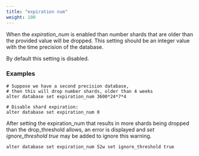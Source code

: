 ```yaml
---
title: "expiration num"
weight: 100
---
```


When the *expiration_num* is enabled than number shards that are older than the provided value will be dropped. This setting should be an integer value with the time precision of the database.

By default this setting is disabled.

### Examples

```siridb
# Suppose we have a second precision database,
# then this will drop number shards, older than 4 weeks
alter database set expiration_num 3600*24*7*4

# Disable shard expiration:
alter database set expiration_num 0
```

After setting the expiration_num that results in more shards being dropped than the drop_threshold allows, an error is displayed and *set ignore_threshold true* may be added to ignore this warning.

```siridb
alter database set expiration_num 52w set ignore_threshold true
```
